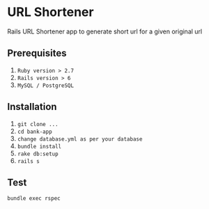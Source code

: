 # URL Shortener

Rails URL Shortener app to generate short url for a given original url

## Prerequisites

1) `Ruby version > 2.7`
2) `Rails version > 6`
3) `MySQL / PostgreSQL`


## Installation

1) `git clone ...`
2) `cd bank-app`
3) `change database.yml as per your database`
4) `bundle install`
5) `rake db:setup`
6) `rails s`

## Test

`bundle exec rspec`
